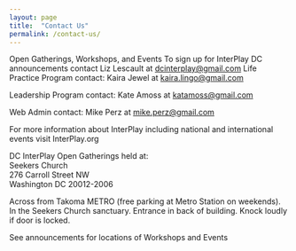```yaml
---
layout: page
title:  "Contact Us"
permalink: /contact-us/
---
```

Open Gatherings, Workshops, and Events
To sign up for InterPlay DC announcements
contact Liz Lescault at dcinterplay@gmail.com
Life Practice Program contact:  Kaira Jewel at kaira.lingo@gmail.com

Leadership Program contact:  Kate Amoss at katamoss@gmail.com

Web Admin contact: Mike Perz at mike.perz@gmail.com

For more information about InterPlay including national and international events visit InterPlay.org

DC InterPlay Open Gatherings held at:<br>
Seekers Church<br>
276 Carroll Street NW<br>
Washington DC 20012-2006

Across from Takoma METRO (free parking at Metro Station on weekends).  In the Seekers Church sanctuary.
Entrance in back of building.  Knock loudly if door is locked.

See announcements for locations of Workshops and Events
